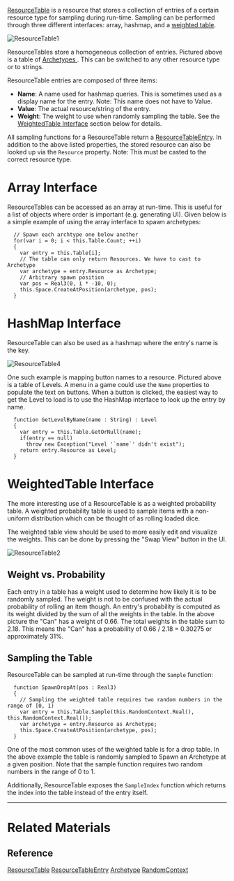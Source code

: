 [ResourceTable](https://github.com/zeroengineteam/ZeroDocs/blob/master/code_reference/class_reference/resourcetable.markdown) is a resource that stores a collection of entries of a certain resource type for sampling during run-time. Sampling can be performed through three different interfaces: array, hashmap, and a [ weighted table](https://github.com/zeroengineteam/ZeroDocs/blob/master.markdown#weightedtable-interface).




![ResourceTable1](https://media.githubusercontent.com/media/zeroengineteam/ZeroFiles/master/doc_files/47118.PNG)

ResourceTables store a homogeneous collection of entries. Pictured above is a table of [ Archetypes ](https://github.com/zeroengineteam/ZeroDocs/blob/master/zero_editor_documentation/zeromanual/architecture/archetypes.markdown). This can be switched to any other resource type or to strings.

ResourceTable entries are composed of three items:
 - **Name**: A name used for hashmap queries. This is sometimes used as a display name for the entry. Note: This name does not have to Value. 
 - **Value**: The actual resource/string of the entry.
 - **Weight**: The weight to use when randomly sampling the table. See the [ WeightedTable Interface](https://github.com/zeroengineteam/ZeroDocs/blob/master.markdown#weightedtable-interface) section below for details.

All sampling functions for a ResourceTable return a [ResourceTableEntry](https://github.com/zeroengineteam/ZeroDocs/blob/master/code_reference/class_reference/resourcetableentry.markdown). In addition to the above listed properties, the stored resource can also be looked up via the `Resource` property. Note: This must be casted to the correct resource type.

 #  Array Interface

ResourceTables can be accessed as an array at run-time. This is useful for a list of objects where order is important (e.g. generating UI). Given below is a simple example of using the array interface to spawn archetypes:

```lang=csharp 
  // Spawn each archtype one below another
  for(var i = 0; i < this.Table.Count; ++i)
  {
    var entry = this.Table[i];
    // The table can only return Resources. We have to cast to Archetype
    var archetype = entry.Resource as Archetype;
    // Arbitrary spawn position
    var pos = Real3(0, i * -10, 0);
    this.Space.CreateAtPosition(archetype, pos);
  }
```

 #  HashMap Interface

ResourceTable can also be used as a hashmap where the entry's name is the key.



![ResourceTable4](https://media.githubusercontent.com/media/zeroengineteam/ZeroFiles/master/doc_files/47120.PNG)


 One such example is mapping button names to a resource. Pictured above is a table of Levels. A menu in a game could use the `Name` properties to populate the text on buttons. When a button is clicked, the easiest way to get the Level to load is to use the HashMap interface to look up the entry by name.

```lang=csharp
  function GetLevelByName(name : String) : Level
  {
    var entry = this.Table.GetOrNull(name);
    if(entry == null)
      throw new Exception("Level '`name`' didn't exist");
    return entry.Resource as Level;
  }
```

 #  WeightedTable Interface

The more interesting use of a ResourceTable is as a weighted probability table. A weighted probability table is used to sample items with a non-uniform distribution which can be thought of as rolling loaded dice.

The weighted table view should be used to more easily edit and visualize the weights. This can be done by pressing the "Swap View" button in the UI.



![ResourceTable2](https://media.githubusercontent.com/media/zeroengineteam/ZeroFiles/master/doc_files/47122.PNG)


 ##  Weight vs. Probability
Each entry in a table has a weight used to determine how likely it is to be randomly sampled. The weight is not to be confused with the actual probability of rolling an item though. An entry's probability is computed as its weight divided by the sum of all the weights in the table. In the above picture the "Can" has a weight of 0.66. The total weights in the table sum to 2.18. This means the "Can" has a probability of 0.66 / 2.18 = 0.30275 or approximately 31%.

 ##  Sampling the Table
ResourceTable can be sampled at run-time through the `Sample` function:

```lang=csharp
  function SpawnDropAt(pos : Real3)
  {
    // Sampling the weighted table requires two random numbers in the range of [0, 1)
    var entry = this.Table.Sample(this.RandomContext.Real(), this.RandomContext.Real());
    var archetype = entry.Resource as Archetype;
    this.Space.CreateAtPosition(archetype, pos);
  }
```
One of the most common uses of the weighted table is for a drop table. In the above example the table is randomly sampled to Spawn an Archetype at a given position. Note that the sample function requires two random numbers in the range of 0 to 1.

Additionally, ResourceTable exposes the `SampleIndex` function which returns the index into the table instead of the entry itself.

---

 #  Related Materials
 ##  Reference
 [ResourceTable](https://github.com/zeroengineteam/ZeroDocs/blob/master/code_reference/class_reference/resourcetable.markdown)
 [ResourceTableEntry](https://github.com/zeroengineteam/ZeroDocs/blob/master/code_reference/class_reference/resourcetableentry.markdown)
 [Archetype](https://github.com/zeroengineteam/ZeroDocs/blob/master/code_reference/class_reference/archetype.markdown)
 [RandomContext](https://github.com/zeroengineteam/ZeroDocs/blob/master/code_reference/class_reference/randomcontext.markdown) 

 